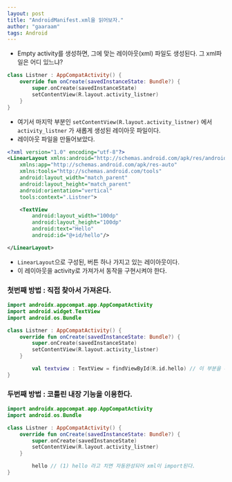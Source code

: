 ```yaml
---
layout: post
title: "AndroidManifest.xml을 읽어보자."
author: "gaaraam"
tags: Android
---
```


- Empty activity를 생성하면, 그에 맞는 레이아웃(xml) 파일도 생성된다. 그 xml파일은 어디 있느냐?

```kotlin
class Listner : AppCompatActivity() {
    override fun onCreate(savedInstanceState: Bundle?) {
        super.onCreate(savedInstanceState)
        setContentView(R.layout.activity_listner)
    }
}
```

- 여기서 마지막 부분인 `setContentView(R.layout.activity_listner)` 에서 `activity_listner` 가 새롭게 생성된 레이아웃 파일이다.
- 레이아웃 파일을 만들어보았다.

```xml
<?xml version="1.0" encoding="utf-8"?>
<LinearLayout xmlns:android="http://schemas.android.com/apk/res/android"
    xmlns:app="http://schemas.android.com/apk/res-auto"
    xmlns:tools="http://schemas.android.com/tools"
    android:layout_width="match_parent"
    android:layout_height="match_parent"
    android:orientation="vertical"
    tools:context=".Listner">

    <TextView
        android:layout_width="100dp"
        android:layout_height="100dp"
        android:text="Hello"
        android:id="@+id/hello"/>

</LinearLayout>
```

- `LinearLayout`으로 구성된, 버튼 하나 가지고 있는 레이아웃이다.
- 이 레이아웃을 activity로 가져가서 동작을 구현시켜야 한다.

### 첫번째 방법 : 직접 찾아서 가져온다.

```kotlin
import androidx.appcompat.app.AppCompatActivity
import android.widget.TextView
import android.os.Bundle

class Listner : AppCompatActivity() {
    override fun onCreate(savedInstanceState: Bundle?) {
        super.onCreate(savedInstanceState)
        setContentView(R.layout.activity_listner)
    }

		val textview : TextView = findViewById(R.id.hello) // 이 부분을 추가한다.
}
```

### 두번째 방법 : 코틀린 내장 기능을 이용한다.

```kotlin
import androidx.appcompat.app.AppCompatActivity
import android.os.Bundle

class Listner : AppCompatActivity() {
    override fun onCreate(savedInstanceState: Bundle?) {
        super.onCreate(savedInstanceState)
        setContentView(R.layout.activity_listner)
    }

		hello // (1) hello 라고 치면 자동완성되어 xml이 import된다.
}
```
